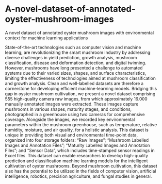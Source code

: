 # A-novel-dataset-of-annotated-oyster-mushroom-images
A novel dataset of annotated oyster mushroom images with environmental context for machine learning applications

State-of-the-art technologies such as computer vision and machine learning, are revolutionizing the smart mushroom industry by addressing diverse challenges in yield prediction, growth analysis, mushroom classification, disease and deformation detection, and digital twinning. However, mushrooms have long presented a challenge to automated systems due to their varied sizes, shapes, and surface characteristics, limiting the effectiveness of technologies aimed at mushroom classification and growth analysis. Clean and well-labelled datasets are therefore a cornerstone for developing efficient machine-learning models. Bridging this gap in oyster mushroom cultivation, we present a novel dataset comprising 555 high-quality camera raw images, from which approximately 16.000 manually annotated images were extracted. These images capture mushrooms in various shapes, maturity stages, and conditions, photographed in a greenhouse using two cameras for comprehensive coverage. Alongside the images, we recorded key environmental parameters within the mushroom greenhouse, such as temperature, relative humidity, moisture, and air quality, for a holistic analysis. This dataset is unique in providing both visual and environmental time-point data, organized into four storage folders: “Raw Images”; “Mushroom Labelled Images and Annotation Files”; “Maturity Labelled Images and Annotation Files”; and “Sensor Data”, which includes time-stamped sensor readings in Excel files. This dataset can enable researchers to develop high-quality prediction and classification machine learning models for the intelligent cultivation of oyster mushrooms. Beyond mushroom cultivation, this dataset also has the potential to be utilized in the fields of computer vision, artificial intelligence, robotics, precision agriculture, and fungal studies in general.
